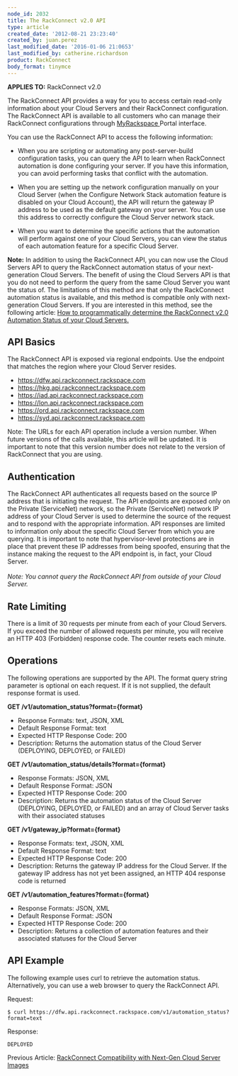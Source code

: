 ```yaml
---
node_id: 2032
title: The RackConnect v2.0 API
type: article
created_date: '2012-08-21 23:23:40'
created_by: juan.perez
last_modified_date: '2016-01-06 21:0653'
last_modified_by: catherine.richardson
product: RackConnect
body_format: tinymce
---
```


**APPLIES TO:** RackConnect v2.0

The RackConnect API provides a way for you to access certain read-only
information about your Cloud Servers and their RackConnect
configuration. The RackConnect API is available to all customers who can
manage their RackConnect configurations
through [MyRackspace ](https://my.rackspace.com/)Portal interface.

You can use the RackConnect API to access the following information:

-   When you are scripting or automating any post-server-build
    configuration tasks, you can query the API to learn when RackConnect
    automation is done configuring your server. If you have this
    information, you can avoid performing tasks that conflict with the
    automation.

-   When you are setting up the network configuration manually on your
    Cloud Server (when the Configure Network Stack automation feature is
    disabled on your Cloud Account), the API will return the gateway IP
    address to be used as the default gateway on your server. You can
    use this address to correctly configure the Cloud Server network
    stack.

-   When you want to determine the specific actions that the automation
    will perform against one of your Cloud Servers, you can view the
    status of each automation feature for a specific Cloud Server.

**Note:** In addition to using the RackConnect API, you can now use the
Cloud Servers API to query the RackConnect automation status of your
next-generation Cloud Servers. The benefit of using the Cloud Servers
API is that you do not need to perform the query from the same Cloud
Server you want the status of. The limitations of this method are that
only the RackConnect automation status is available, and this method is
compatible only with next-generation Cloud Servers. If you are
interested in this method, see the following article: [How to
programmatically determine the RackConnect v2.0 Automation Status of
your Cloud
Servers.](http://www.rackspace.com/knowledge_center/article/how-to-programmatically-determine-the-rackconnect-v20-automation-status-of-your-cloud)

API Basics
----------

The RackConnect API is exposed via regional endpoints. Use the endpoint
that matches the region where your Cloud Server resides.

-   https://dfw.api.rackconnect.rackspace.com
-   https://hkg.api.rackconnect.rackspace.com
-   https://iad.api.rackconnect.rackspace.com
-   https://lon.api.rackconnect.rackspace.com
-   https://ord.api.rackconnect.rackspace.com
-   https://syd.api.rackconnect.rackspace.com

Note: The URLs for each API operation include a version number. When
future versions of the calls available, this article will be updated. It
is important to note that this version number does not relate to the
version of RackConnect that you are using.

Authentication
--------------

The RackConnect API authenticates all requests based on the source IP
address that is initiating the request. The API endpoints are exposed
only on the Private (ServiceNet) network, so the Private (ServiceNet)
network IP address of your Cloud Server is used to determine the source
of the request and to respond with the appropriate information. API
responses are limited to information only about the specific Cloud
Server from which you are querying. It is important to note that
hypervisor-level protections are in place that prevent these IP
addresses from being spoofed, ensuring that the instance making the
request to the API endpoint is, in fact, your Cloud Server.\
 \
 *Note: You cannot query the RackConnect API from outside of your Cloud
Server.*

Rate Limiting
-------------

There is a limit of 30 requests per minute from each of your Cloud
Servers. If you exceed the number of allowed requests per minute, you
will receive an HTTP 403 (Forbidden) response code. The counter resets
each minute.

Operations
----------

The following operations are supported by the API. The format query
string parameter is optional on each request. If it is not supplied, the
default response format is used.

**GET /v1/automation\_status?format={format}**

-   Response Formats: text, JSON, XML
-   Default Response Format: text
-   Expected HTTP Response Code: 200
-   Description: Returns the automation status of the Cloud Server
    (DEPLOYING, DEPLOYED, or FAILED)

**GET /v1/automation\_status/details?format={format}**

-   Response Formats: JSON, XML
-   Default Response Format: JSON
-   Expected HTTP Response Code: 200
-   Description: Returns the automation status of the Cloud Server
    (DEPLOYING, DEPLOYED, or FAILED) and an array of Cloud Server tasks
    with their associated statuses

**GET /v1/gateway\_ip?format={format}**

-   Response Formats: text, JSON, XML
-   Default Response Format: text
-   Expected HTTP Response Code: 200
-   Description: Returns the gateway IP address for the Cloud Server. If
    the gateway IP address has not yet been assigned, an HTTP 404
    response code is returned

**GET /v1/automation\_features?format={format}**

-   Response Formats: JSON, XML
-   Default Response Format: JSON
-   Expected HTTP Response Code: 200
-   Description: Returns a collection of automation features and their
    associated statuses for the Cloud Server

API Example
-----------

The following example uses curl to retrieve the automation status. 
Alternatively, you can use a web browser to query the RackConnect API.

Request:

    $ curl https://dfw.api.rackconnect.rackspace.com/v1/automation_status?format=text

Response:

    DEPLOYED

Previous Article: [RackConnect Compatibility with Next-Gen Cloud Server
Images](http://www.rackspace.com/knowledge_center/article/rackconnect-compatibility-with-next-gen-cloud-server-images)

